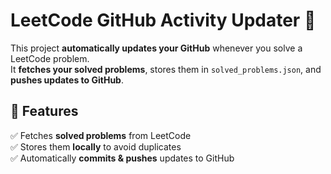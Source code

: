 # LeetCode GitHub Activity Updater 🚀

This project **automatically updates your GitHub** whenever you solve a LeetCode problem.  
It **fetches your solved problems**, stores them in `solved_problems.json`, and **pushes updates to GitHub**.

## 📌 Features
✅ Fetches **solved problems** from LeetCode  
✅ Stores them **locally** to avoid duplicates  
✅ Automatically **commits & pushes** updates to GitHub  

